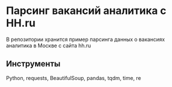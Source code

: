 # Парсинг вакансий аналитика с HH.ru

В репозитории хранится пример парсинга данных о вакансиях аналитика в Москве с сайта hh.ru

## Инструменты

Python, requests, BeautifulSoup, pandas, tqdm, time, re